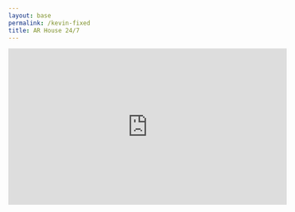 ```yaml
---
layout: base
permalink: /kevin-fixed
title: AR House 24/7
---
```


<iframe src="https://player.restream.io/?token=f008b6c811024bdc86daeb8714a7e49d" allow="autoplay" allowfullscreen frameborder="0" width="560" height="315"/></iframe>